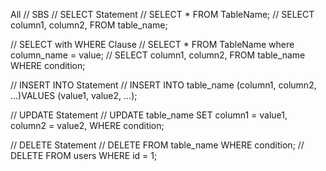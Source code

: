 All // SBS
// SELECT Statement // SELECT * FROM TableName;  // SELECT column1, column2, FROM table_name;

// SELECT with WHERE Clause // SELECT * FROM TableName where column_name = value; // SELECT column1, column2, FROM table_name WHERE condition;

// INSERT INTO Statement // INSERT INTO table_name (column1, column2, ...)VALUES (value1, value2, ...);

// UPDATE Statement // UPDATE table_name SET column1 = value1, column2 = value2, WHERE condition;

// DELETE Statement // DELETE FROM table_name WHERE condition; // DELETE FROM users WHERE id = 1;
